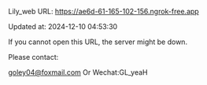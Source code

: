 Lily_web URL: https://ae6d-61-165-102-156.ngrok-free.app

Updated at: 2024-12-10 04:53:30

If you cannot open this URL, the server might be down.

Please contact: 

goley04@foxmail.com Or Wechat:GL_yeaH